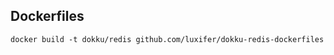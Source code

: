Dockerfiles
-----------

    docker build -t dokku/redis github.com/luxifer/dokku-redis-dockerfiles
